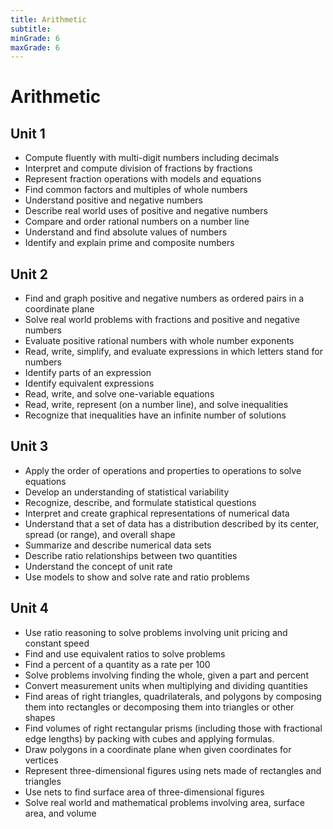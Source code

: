 ```yaml
---
title: Arithmetic
subtitle: 
minGrade: 6
maxGrade: 6
---
```

# Arithmetic


## Unit 1
* Compute fluently with multi-digit numbers including decimals
* Interpret and compute division of fractions by fractions
* Represent fraction operations with models and equations
* Find common factors and multiples of whole numbers
* Understand positive and negative numbers
* Describe real world uses of positive and negative numbers
* Compare and order rational numbers on a number line
* Understand and find absolute values of numbers
* Identify and explain prime and composite numbers

## Unit 2
* Find and graph positive and negative numbers as ordered pairs in a coordinate plane
* Solve real world problems with fractions and positive and negative numbers
* Evaluate positive rational numbers with whole number exponents
* Read, write, simplify, and evaluate expressions in which letters stand for numbers
* Identify parts of an expression
* Identify equivalent expressions
* Read, write, and solve one-variable equations
* Read, write, represent (on a number line), and solve inequalities
* Recognize that inequalities have an infinite number of solutions

## Unit 3
* Apply the order of operations and properties to operations to solve equations
* Develop an understanding of statistical variability
* Recognize, describe, and formulate statistical questions
* Interpret and create graphical representations of numerical data
* Understand that a set of data has a distribution described by its center, spread (or range), and overall shape
* Summarize and describe numerical data sets
* Describe ratio relationships between two quantities
* Understand the concept of unit rate
* Use models to show and solve rate and ratio problems

## Unit 4
* Use ratio reasoning to solve problems involving unit pricing and constant speed
* Find and use equivalent ratios to solve problems
* Find a percent of a quantity as a rate per 100
* Solve problems involving finding the whole, given a part and percent
* Convert measurement units when multiplying and dividing quantities
* Find areas of right triangles, quadrilaterals, and polygons by composing them into rectangles or decomposing them into triangles or other shapes
* Find volumes of right rectangular prisms (including those with fractional edge lengths) by packing with cubes and applying formulas.
* Draw polygons in a coordinate plane when given coordinates for vertices
* Represent three-dimensional figures using nets made of rectangles and triangles
* Use nets to find surface area of three-dimensional figures
* Solve real world and mathematical problems involving area, surface area, and volume